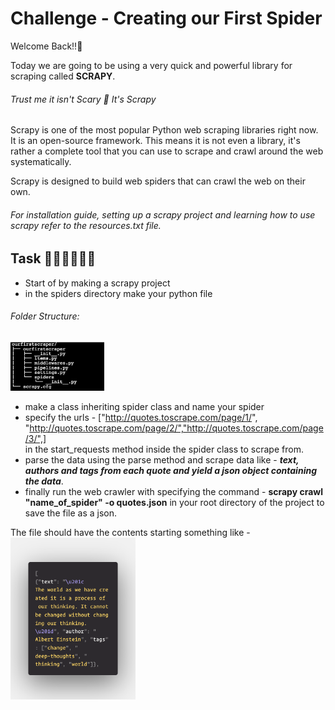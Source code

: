 # Challenge - Creating our First Spider
Welcome Back!!👋

Today we are going to be using a very quick and powerful library for scraping called **SCRAPY**.  
###### Trust me it isn't Scary 🎃 It's Scrapy

Scrapy is one of the most popular Python web scraping libraries right now. It is an open-source framework. This means it is not even a library, it's rather a complete tool that you can use to scrape and crawl around the web systematically.

Scrapy is designed to build web spiders that can crawl the web on their own.

###### For installation guide, setting up a scrapy project and learning how to use scrapy refer to the resources.txt file.

## Task 👨🏻‍💻👩🏻‍💻
- Start of by making a scrapy project
- in the spiders directory make your python file<br>
###### Folder Structure:
<img width="150" src="project_struct.png"><br>
- make a class inheriting spider class and name your spider
- specify the urls - ["http://quotes.toscrape.com/page/1/",
"http://quotes.toscrape.com/page/2/","http://quotes.toscrape.com/page/3/",] <br> in the start_requests method inside the spider class to scrape from.
- parse the data using the parse method and scrape data like - ***text, authors and tags from each quote and yield a json object containing the data***.
- finally run the web crawler with specifying the command - **scrapy crawl "name_of_spider" -o quotes.json** in your root directory of the project to save the file as a json.

The file should have the contents starting something like - 
<br>
<img width="200px" src="./ss.png">

##
